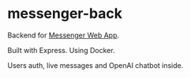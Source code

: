 # messenger-back

Backend for [Messenger Web App](https://github.com/artemplv/messenger-web-app).

Built with Express. Using Docker.

Users auth, live messages and OpenAI chatbot inside.
